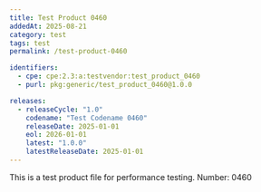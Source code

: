 ```yaml
---
title: Test Product 0460
addedAt: 2025-08-21
category: test
tags: test
permalink: /test-product-0460

identifiers:
  - cpe: cpe:2.3:a:testvendor:test_product_0460
  - purl: pkg:generic/test_product_0460@1.0.0

releases:
  - releaseCycle: "1.0"
    codename: "Test Codename 0460"
    releaseDate: 2025-01-01
    eol: 2026-01-01
    latest: "1.0.0"
    latestReleaseDate: 2025-01-01
---
```


This is a test product file for performance testing. Number: 0460
